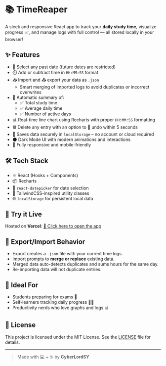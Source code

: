 # 📚 TimeReaper

A sleek and responsive React app to track your **daily study time**, visualize progress 📈, and manage logs with full control — all stored locally in your browser!

## ✨ Features

- 📅 Select any past date (future dates are restricted)
- ⏱️ Add or subtract time in `HH:MM:SS` format
- 📥 Import and 📤 export your data as `.json`
  - Smart merging of imported logs to avoid duplicates or incorrect overwrites
- 🧮 Automatic summary of:
  - ✅ Total study time
  - ✅ Average daily time
  - ✅ Number of active days
- 📊 Real-time line chart using Recharts with proper `HH:MM:SS` formatting
- 🗑️ Delete any entry with an option to 🔄 undo within 5 seconds
- 💾 Saves data securely in `localStorage` – no account or cloud required
- 🌑 Dark Mode UI with modern animations and interactions
- 📱 Fully responsive and mobile-friendly

## 🛠️ Tech Stack

- ⚛️ React (Hooks + Components)
- 📦 Recharts
- 🧭 `react-datepicker` for date selection
- 🎨 TailwindCSS-inspired utility classes
- 🌐 `localStorage` for persistent local data

## 🚀 Try it Live

Hosted on **Vercel**: [🔗 Click here to open the app](https://your-vercel-link.vercel.app)

## 📂 Export/Import Behavior

- Export creates a `.json` file with your current time logs.
- Import prompts to **merge or replace** existing data.
- Merged data auto-detects duplicates and sums hours for the same day.
- Re-importing data will not duplicate entries.

## 🧠 Ideal For

- Students preparing for exams 📖
- Self-learners tracking daily progress 🧑‍💻
- Productivity nerds who love graphs and logs 📊

## 📜 License

This project is licensed under the MIT License. See the [LICENSE](LICENSE) file for details.

---

> Made with 💻 + ☕ by **CyberLordSY**
